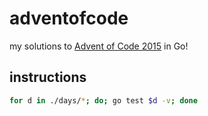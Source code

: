 # adventofcode

my solutions to [Advent of Code 2015](http://adventofcode.com/2015) in Go!


## instructions

```sh
for d in ./days/*; do; go test $d -v; done
```
